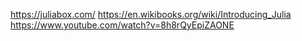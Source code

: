 https://juliabox.com/
https://en.wikibooks.org/wiki/Introducing_Julia
https://www.youtube.com/watch?v=8h8rQyEpiZAONE

